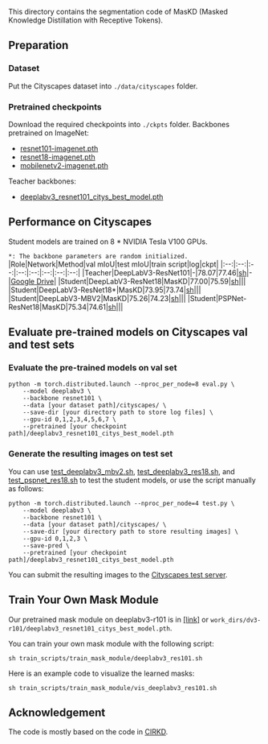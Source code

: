 This directory contains the segmentation code of MasKD (Masked Knowledge Distillation with Receptive Tokens).

## Preparation

### Dataset  
Put the Cityscapes dataset into `./data/cityscapes` folder.

### Pretrained checkpoints  
Download the required checkpoints into `./ckpts` folder.
Backbones pretrained on ImageNet:
* [resnet101-imagenet.pth](https://drive.google.com/file/d/1V8-E4wm2VMsfnNiczSIDoSM7JJBMARkP/view?usp=sharing) 
* [resnet18-imagenet.pth](https://drive.google.com/file/d/1_i0n3ZePtQuh66uQIftiSwN7QAUlFb8_/view?usp=sharing) 
* [mobilenetv2-imagenet.pth](https://drive.google.com/file/d/12EDZjDSCuIpxPv-dkk1vrxA7ka0b0Yjv/view?usp=sharing) 

Teacher backbones:
* [deeplabv3_resnet101_citys_best_model.pth](https://drive.google.com/file/d/1zUdhYPYCDCclWU3Wo7GbbTlM8ibQ_UC1/view?usp=sharing)

## Performance on Cityscapes

Student models are trained on 8 * NVIDIA Tesla V100 GPUs.

`*: The backbone parameters are random initialized.`
|Role|Network|Method|val mIoU|test mIoU|train script|log|ckpt|
|:--:|:--:|:--:|:--:|:--:|:--:|:--:|:--:|
|Teacher|DeepLabV3-ResNet101|-|78.07|77.46|[sh](./train_scripts/train_baseline/deeplabv3_res101.sh)|-|[Google Drive](https://drive.google.com/file/d/1zUdhYPYCDCclWU3Wo7GbbTlM8ibQ_UC1/view?usp=sharing)|
|Student|DeepLabV3-ResNet18|MasKD|77.00|75.59|[sh](./train_scripts/train_maskd/deeplabv3_res18.sh)|||
|Student|DeepLabV3-ResNet18*|MasKD|73.95|73.74|[sh](./train_scripts/train_maskd/deeplabv3_res18_rinit.sh)|||
|Student|DeepLabV3-MBV2|MasKD|75.26|74.23|[sh](./train_scripts/train_maskd/deeplabv3_mbv2.sh)|||
|Student|PSPNet-ResNet18|MasKD|75.34|74.61|[sh](./train_scripts/train_maskd/pspnet_res18.sh)|||

## Evaluate pre-trained models on Cityscapes val and test sets

### Evaluate the pre-trained models on val set
```
python -m torch.distributed.launch --nproc_per_node=8 eval.py \
    --model deeplabv3 \
    --backbone resnet101 \
    --data [your dataset path]/cityscapes/ \
    --save-dir [your directory path to store log files] \
    --gpu-id 0,1,2,3,4,5,6,7 \
    --pretrained [your checkpoint path]/deeplabv3_resnet101_citys_best_model.pth
```

### Generate the resulting images on test set

You can use [test_deeplabv3_mbv2.sh](./train_scripts/train_maskd/test_deeplabv3_mbv2.sh), [test_deeplabv3_res18.sh](./train_scripts/train_maskd/test_deeplabv3_res18.sh), and [test_pspnet_res18.sh](./train_scripts/train_maskd/test_pspnet_res18.sh) to test the student models, or use the script manually as follows:
```
python -m torch.distributed.launch --nproc_per_node=4 test.py \
    --model deeplabv3 \
    --backbone resnet101 \
    --data [your dataset path]/cityscapes/ \
    --save-dir [your directory path to store resulting images] \
    --gpu-id 0,1,2,3 \
    --save-pred \
    --pretrained [your checkpoint path]/deeplabv3_resnet101_citys_best_model.pth
```
You can submit the resulting images to the [Cityscapes test server](https://www.cityscapes-dataset.com/submit/).

## Train Your Own Mask Module

Our pretrained mask module on deeplabv3-r101 is in [[link]](https://github.com/hunto/MasKD/releases/download/v0.0.1/maskd_seg_deeplabv3_resnet101_citys.pth) or `work_dirs/dv3-r101/deeplabv3_resnet101_citys_best_model.pth`.

You can train your own mask module with the following script:
```shell
sh train_scripts/train_mask_module/deeplabv3_res101.sh
```

Here is an example code to visualize the learned masks:
```shell
sh train_scripts/train_mask_module/vis_deeplabv3_res101.sh
```


## Acknowledgement

The code is mostly based on the code in [CIRKD](https://github.com/winycg/CIRKD.git).

